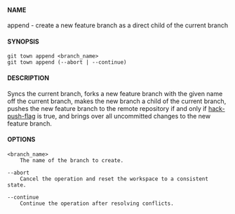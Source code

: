 #### NAME

append - create a new feature branch as a direct child of the current branch

#### SYNOPSIS

```
git town append <branch_name>
git town append (--abort | --continue)
```

#### DESCRIPTION

Syncs the current branch,
forks a new feature branch with the given name off the current branch,
makes the new branch a child of the current branch,
pushes the new feature branch to the remote repository
if and only if [hack-push-flag](./hack-push-flag.md) is true,
and brings over all uncommitted changes to the new feature branch.

#### OPTIONS

```
<branch_name>
    The name of the branch to create.

--abort
    Cancel the operation and reset the workspace to a consistent state.

--continue
    Continue the operation after resolving conflicts.
```

